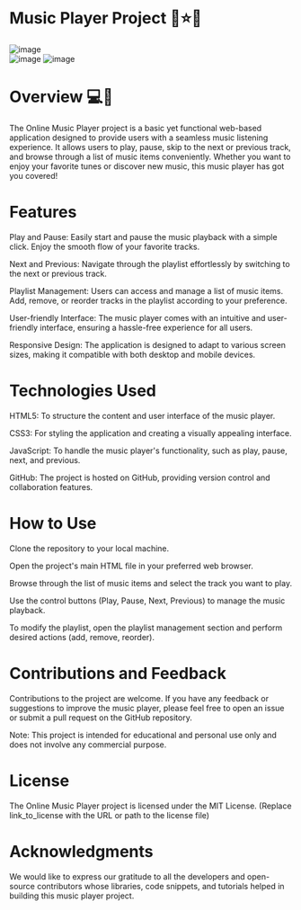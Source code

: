 # Music Player Project 🤖⭐✅
![image](https://github.com/Kaisama/Music_Player/assets/109125241/9ea73867-4668-4700-8cd0-6b5547bfa293)   
![image](https://github.com/Kaisama/Music_Player/assets/109125241/660feca3-0232-4b48-aecf-a75420b38e3b)
![image](https://github.com/Kaisama/Music_Player/assets/109125241/1172a8d4-18ff-472c-80c3-8b332217c0a2)




# Overview 💻📰
The Online Music Player project is a basic yet functional web-based application designed to provide users with a seamless music listening experience. It allows users to play, pause, skip to the next or previous track, and browse through a list of music items conveniently. Whether you want to enjoy your favorite tunes or discover new music, this music player has got you covered!

# Features
Play and Pause: Easily start and pause the music playback with a simple click. Enjoy the smooth flow of your favorite tracks.

Next and Previous: Navigate through the playlist effortlessly by switching to the next or previous track.

Playlist Management: Users can access and manage a list of music items. Add, remove, or reorder tracks in the playlist according to your preference.

User-friendly Interface: The music player comes with an intuitive and user-friendly interface, ensuring a hassle-free experience for all users.

Responsive Design: The application is designed to adapt to various screen sizes, making it compatible with both desktop and mobile devices.

# Technologies Used
HTML5: To structure the content and user interface of the music player.

CSS3: For styling the application and creating a visually appealing interface.

JavaScript: To handle the music player's functionality, such as play, pause, next, and previous.

GitHub: The project is hosted on GitHub, providing version control and collaboration features.

# How to Use
Clone the repository to your local machine.

Open the project's main HTML file in your preferred web browser.

Browse through the list of music items and select the track you want to play.

Use the control buttons (Play, Pause, Next, Previous) to manage the music playback.

To modify the playlist, open the playlist management section and perform desired actions (add, remove, reorder).

# Contributions and Feedback
Contributions to the project are welcome. If you have any feedback or suggestions to improve the music player, please feel free to open an issue or submit a pull request on the GitHub repository.

Note: This project is intended for educational and personal use only and does not involve any commercial purpose.

# License
The Online Music Player project is licensed under the MIT License. (Replace link_to_license with the URL or path to the license file)

# Acknowledgments
We would like to express our gratitude to all the developers and open-source contributors whose libraries, code snippets, and tutorials helped in building this music player project.
